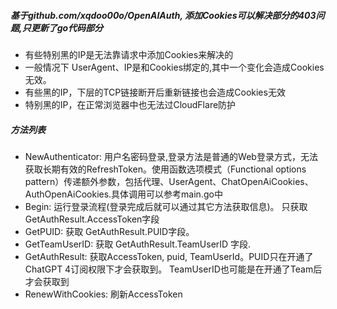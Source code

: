 ##### 基于github.com/xqdoo00o/OpenAIAuth, 添加Cookies可以解决部分的403问题,只更新了go代码部分
- 有些特别黑的IP是无法靠请求中添加Cookies来解决的
- 一般情况下 UserAgent、IP是和Cookies绑定的,其中一个变化会造成Cookies无效。
- 有些黑的IP，下层的TCP链接断开后重新链接也会造成Cookies无效
- 特别黑的IP，在正常浏览器中也无法过CloudFlare防护


##### 方法列表
- NewAuthenticator: 用户名密码登录,登录方法是普通的Web登录方式，无法获取长期有效的RefreshToken。使用函数选项模式（Functional options pattern）传递额外参数，包括代理、UserAgent、ChatOpenAiCookies、AuthOpenAiCookies.具体调用可以参考main.go中
- Begin: 运行登录流程(登录完成后就可以通过其它方法获取信息)。 只获取 GetAuthResult.AccessToken字段
- GetPUID: 获取 GetAuthResult.PUID字段。
- GetTeamUserID: 获取 GetAuthResult.TeamUserID 字段.
- GetAuthResult: 获取AccessToken, puid, TeamUserId。PUID只在开通了ChatGPT 4订阅权限下才会获取到。 TeamUserID也可能是在开通了Team后才会获取到
- RenewWithCookies: 刷新AccessToken

